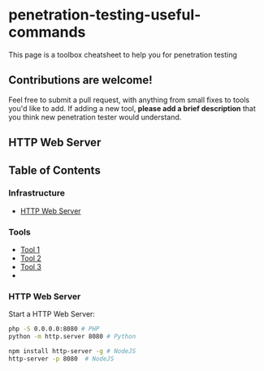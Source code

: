 # penetration-testing-useful-commands

This page is a toolbox cheatsheet to help you for penetration testing

## Contributions are welcome!

Feel free to submit a pull request, with anything from small fixes to tools you'd like to add. If adding a new tool, **please add a brief description** that you think new penetration tester would understand.

## HTTP Web Server

## Table of Contents

### Infrastructure
- [HTTP Web Server](#HTTPWebServer)

### Tools
- [Tool 1](#Tool1)
- [Tool 2](#Tool2)
- [Tool 3](#Tool3)
- 

### HTTP Web Server

Start a HTTP Web Server:
```bash
php -S 0.0.0.0:8080 # PHP
python -m http.server 8080 # Python

npm install http-server -g # NodeJS
http-server -p 8080  # NodeJS
```

